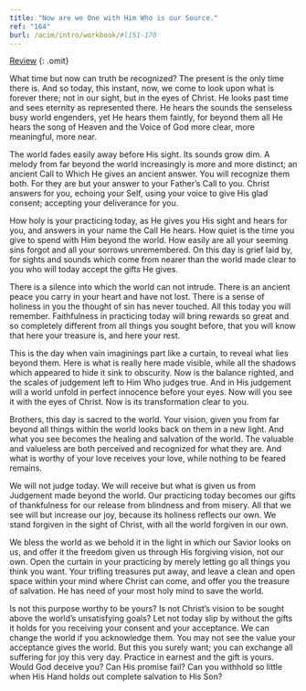 ```yaml
---
title: "Now are we One with Him Who is our Source."
ref: "164"
burl: /acim/intro/workbook/#l151-170
---
```


<a class="hide-review" href="/workbook/l177/#l164">Review</a>
{: .omit}

What time but now can truth be recognized? The present is the only time
there is. And so today, this instant, now, we come to look upon what is
forever there; not in our sight, but in the eyes of Christ. He looks
past time and sees eternity as represented there. He hears the sounds
the senseless busy world engenders, yet He hears them faintly, for
beyond them all He hears the song of Heaven and the Voice of God more
clear, more meaningful, more near.

The world fades easily away before His sight. Its sounds grow dim. A
melody from far beyond the world increasingly is more and more distinct;
an ancient Call to Which He gives an ancient answer. You will recognize
them both. For they are but your answer to your Father’s Call to you.
Christ answers for you, echoing your Self, using your voice to give His
glad consent; accepting your deliverance for you.

How holy is your practicing today, as He gives you His sight and hears
for you, and answers in your name the Call He hears. How quiet is the
time you give to spend with Him beyond the world. How easily are all
your seeming sins forgot and all your sorrows unremembered. On this day
is grief laid by, for sights and sounds which come from nearer than the
world made clear to you who will today accept the gifts He gives.

There is a silence into which the world can not intrude. There is an
ancient peace you carry in your heart and have not lost. There is a sense
of holiness in you the thought of sin has never touched. All this today
you will remember. Faithfulness in practicing today will bring rewards
so great and so completely different from all things you sought before,
that you will know that here your treasure is, and here your rest.

This is the day when vain imaginings part like a curtain, to reveal what
lies beyond them. Here is what is really here made visible, while all
the shadows which appeared to hide it sink to obscurity. Now is the
balance righted, and the scales of judgement left to Him Who judges
true. And in His judgement will a world unfold in perfect innocence
before your eyes. Now will you see it with the eyes of Christ. Now is
its transformation clear to you.

Brothers, this day is sacred to the world. Your vision, given you
from far beyond all things within the world looks back on them in a new
light. And what you see becomes the healing and salvation of the world.
The valuable and valueless are both perceived and recognized for what
they are. And what is worthy of your love receives your love, while
nothing to be feared remains.

We will not judge today. We will receive but what is given us from
Judgement made beyond the world. Our practicing today becomes our gifts
of thankfulness for our release from blindness and from misery. All that
we see will but increase our joy, because its holiness reflects our own.
We stand forgiven in the sight of Christ, with all the world forgiven in
our own.

We bless the world as we behold it in the light in which our Savior
looks on us, and offer it the freedom given us through His forgiving
vision, not our own. Open the curtain in your practicing by merely
letting go all things you think you want. Your trifling treasures put
away, and leave a clean and open space within your mind where Christ can
come, and offer you the treasure of salvation. He has need of your most
holy mind to save the world.

Is not this purpose worthy to be yours? Is not Christ’s vision to be
sought above the world’s unsatisfying goals? Let not today slip by
without the gifts it holds for you receiving your consent and your
acceptance. We can change the world if you acknowledge them. You may not
see the value your acceptance gives the world. But this you surely want;
you can exchange all suffering for joy this very day. Practice in
earnest and the gift is yours. Would God deceive you? Can His promise
fail? Can you withhold so little when His Hand holds out complete
salvation to His Son?

